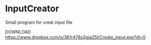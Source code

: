 # InputCreator
Small program for creat input file

DOWNLOAD
https://www.dropbox.com/s/361r478s3gia25l/Create_input.exe?dl=0
